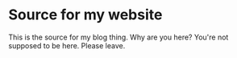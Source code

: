 # Source for my website

This is the source for my blog thing. Why are you here? You're not supposed to be here. Please leave.
